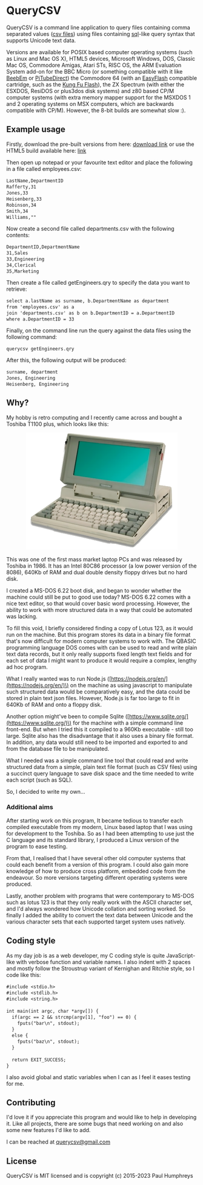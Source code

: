 # QueryCSV

QueryCSV is a command line application to query files containing comma separated values \([csv files](https://en.wikipedia.org/wiki/Comma-separated_values)\) using files containing [sql](https://en.wikipedia.org/wiki/SQL)-like query syntax that supports Unicode text data.

Versions are available for POSIX based computer operating systems \(such as Linux and Mac OS X\), HTML5 devices, Microsoft Windows, DOS, Classic Mac OS, Commodore Amigas, Atari STs, RISC OS, the ARM Evaluation System add-on for the BBC Micro \(or something compatible with it like [BeebEm](http://www.mkw.me.uk/beebem/) or [PiTubeDirect](https://github.com/hoglet67/PiTubeDirect/wiki)\) the Commodore 64 \(with an [EasyFlash](https://www.c64-wiki.com/wiki/EasyFlash) compatible cartridge, such as the [Kung Fu Flash](https://github.com/KimJorgensen/KungFuFlash)\), the ZX Spectrum \(with either the ESXDOS, ResiDOS or plus3dos disk systems\) and z80 based CP/M computer systems \(with extra memory mapper support for the MSXDOS 1 and 2 operating systems on MSX computers, which are backwards compatible with CP/M\). However, the 8-bit builds are somewhat slow :).

## Example usage

Firstly, download the pre-built versions from here: [download link](https://github.com/pjshumphreys/files/raw/master/querycsv-latest.zip) or use the HTML5 build available here: [link](https://pjshumphreys.github.io/querycsv/)

Then open up notepad or your favourite text editor and place the following in a file called employees.csv:

```
LastName,DepartmentID
Rafferty,31
Jones,33
Heisenberg,33
Robinson,34
Smith,34
Williams,""
```

Now create a second file called departments.csv with the following contents:

```
DepartmentID,DepartmentName
31,Sales
33,Engineering
34,Clerical
35,Marketing
```

Then create a file called getEngineers.qry to specify the data you want to retrieve:

```
select a.lastName as surname, b.DepartmentName as department
from 'employees.csv' as a
join 'departments.csv' as b on b.DepartmentID = a.DepartmentID
where a.DepartmentID = 33
```

Finally, on the command line run the query against the data files using the following command:

```
querycsv getEngineers.qry
```

After this, the following output will be produced:

```
surname, department
Jones, Engineering
Heisenberg, Engineering
```

## Why?

My hobby is retro computing and I recently came across and bought a Toshiba T1100 plus, which looks like this:

<p align="center">
  <img alt="Toshiba T1100 Plus" src="https://raw.githubusercontent.com/pjshumphreys/files/master/t1100plus.png" width="400" />
</p>

This was one of the first mass market laptop PCs and was released by Toshiba in 1986. It has an Intel 80C86 processor \(a low power version of the 8086\), 640Kb of RAM and dual double density floppy drives but no hard disk.

I created a MS-DOS 6.22 boot disk, and began to wonder whether the machine could still be put to good use today? MS-DOS 6.22 comes with a nice text editor, so that would cover basic word processing. However, the ability to work with more structured data in a way that could be automated was lacking.

To fill this void, I briefly considered finding a copy of Lotus 123, as it would run on the machine. But this program stores its data in a binary file format that's now difficult for modern computer systems to work with. The QBASIC programming language DOS comes with can be used to read and write plain text data records, but it only really supports fixed length text fields and for each set of data I might want to produce it would require a complex, lengthy ad hoc program.

What I really wanted was to run Node.js \([https://nodejs.org/en/](https://nodejs.org/en/)\) on the machine as using javascript to manipulate such structured data would be comparatively easy, and the data could be stored in plain text json files. However, Node.js is far too large to fit in 640Kb of RAM and onto a floppy disk.

Another option might've been to compile Sqlite \([https://www.sqlite.org/](https://www.sqlite.org/)\) for the machine with a simple command line front-end. But when I tried this it compiled to a 960Kb executable - still too large. Sqlite also has the disadvantage that it also uses a binary file format. In addition, any data would still need to be imported and exported to and from the database file to be manipulated.

What I needed was a simple command line tool that could read and write structured data from a simple, plain text file format (such as CSV files) using a succinct query language to save disk space and the time needed to write each script (such as SQL).

So, I decided to write my own...

### Additional aims

After starting work on this program, It became tedious to transfer each compiled executable from my modern, Linux based laptop that I was using for development to the Toshiba. So as I had been attempting to use just the C language and its standard library, I produced a Linux version of the program to ease testing.

From that, I realised that I have several other old computer systems that could each benefit from a version of this program. I could also gain more knowledge of how to produce cross platform, embedded code from the endeavour. So more versions targeting different operating systems were produced.

Lastly, another problem with programs that were contemporary to MS-DOS such as lotus 123 is that they only really work with the ASCII character set, and I'd always wondered how Unicode collation and sorting worked. So finally I added the ability to convert the text data between Unicode and the various character sets that each supported target system uses natively.

## Coding style

As my day job is as a web developer, my C coding style is quite JavaScript-like with verbose function and variable names. I also indent with 2 spaces and mostly follow the Stroustrup variant of Kernighan and Ritchie style, so I code like this:

```
#include <stdio.h>
#include <stdlib.h>
#include <string.h>

int main(int argc, char *argv[]) {
  if(argc == 2 && strcmp(argv[1], "foo") == 0) {
    fputs("bar\n", stdout);
  }
  else {
    fputs("baz\n", stdout);
  }

  return EXIT_SUCCESS;
}
```

I also avoid global and static variables when I can as I feel it eases testing for me.

## Contributing

I'd love it if you appreciate this program and would like to help in developing it. Like all projects, there are some bugs that need working on and also some new features I'd like to add.

I can be reached at [querycsv@gmail.com](mailto:querycsv@gmail.com)

## License

QueryCSV is MIT licensed and is copyright (c) 2015-2023 Paul Humphreys
